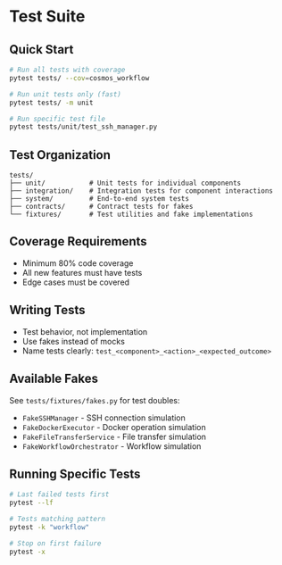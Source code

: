 # Test Suite

## Quick Start

```bash
# Run all tests with coverage
pytest tests/ --cov=cosmos_workflow

# Run unit tests only (fast)
pytest tests/ -m unit

# Run specific test file
pytest tests/unit/test_ssh_manager.py
```

## Test Organization

```
tests/
├── unit/           # Unit tests for individual components
├── integration/    # Integration tests for component interactions
├── system/         # End-to-end system tests
├── contracts/      # Contract tests for fakes
└── fixtures/       # Test utilities and fake implementations
```

## Coverage Requirements
- Minimum 80% code coverage
- All new features must have tests
- Edge cases must be covered

## Writing Tests
- Test behavior, not implementation
- Use fakes instead of mocks
- Name tests clearly: `test_<component>_<action>_<expected_outcome>`

## Available Fakes
See `tests/fixtures/fakes.py` for test doubles:
- `FakeSSHManager` - SSH connection simulation
- `FakeDockerExecutor` - Docker operation simulation
- `FakeFileTransferService` - File transfer simulation
- `FakeWorkflowOrchestrator` - Workflow simulation

## Running Specific Tests
```bash
# Last failed tests first
pytest --lf

# Tests matching pattern
pytest -k "workflow"

# Stop on first failure
pytest -x
```
